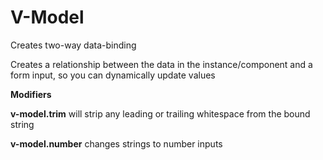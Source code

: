 # V-Model

Creates two-way data-binding

Creates a relationship between the data in the instance/component and a form input, so you can dynamically update values

**Modifiers**

**v-model.trim** will strip any leading or trailing whitespace from the bound string

**v-model.number** changes strings to number inputs